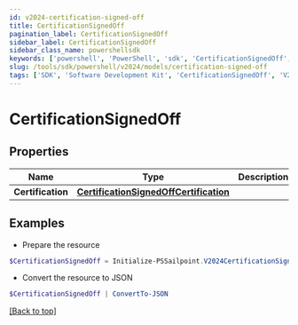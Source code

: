 ```yaml
---
id: v2024-certification-signed-off
title: CertificationSignedOff
pagination_label: CertificationSignedOff
sidebar_label: CertificationSignedOff
sidebar_class_name: powershellsdk
keywords: ['powershell', 'PowerShell', 'sdk', 'CertificationSignedOff', 'V2024CertificationSignedOff'] 
slug: /tools/sdk/powershell/v2024/models/certification-signed-off
tags: ['SDK', 'Software Development Kit', 'CertificationSignedOff', 'V2024CertificationSignedOff']
---
```



# CertificationSignedOff

## Properties

Name | Type | Description | Notes
------------ | ------------- | ------------- | -------------
**Certification** | [**CertificationSignedOffCertification**](certification-signed-off-certification) |  | [required]

## Examples

- Prepare the resource
```powershell
$CertificationSignedOff = Initialize-PSSailpoint.V2024CertificationSignedOff  -Certification null
```

- Convert the resource to JSON
```powershell
$CertificationSignedOff | ConvertTo-JSON
```


[[Back to top]](#) 

